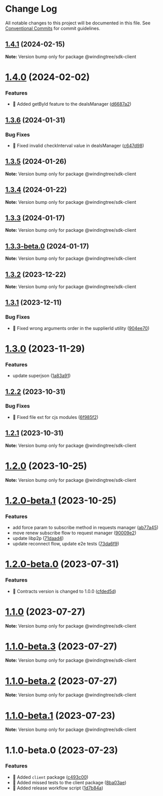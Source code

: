 # Change Log

All notable changes to this project will be documented in this file.
See [Conventional Commits](https://conventionalcommits.org) for commit guidelines.

## [1.4.1](https://github.com/windingtree/sdk/compare/@windingtree/sdk-client@1.4.0...@windingtree/sdk-client@1.4.1) (2024-02-15)

**Note:** Version bump only for package @windingtree/sdk-client

# [1.4.0](https://github.com/windingtree/sdk/compare/@windingtree/sdk-client@1.3.6...@windingtree/sdk-client@1.4.0) (2024-02-02)

### Features

- 🎸 Added getById feature to the dealsManager ([d6687a2](https://github.com/windingtree/sdk/commit/d6687a2723811e6aadcb38653523180d5156800f))

## [1.3.6](https://github.com/windingtree/sdk/compare/@windingtree/sdk-client@1.3.5...@windingtree/sdk-client@1.3.6) (2024-01-31)

### Bug Fixes

- 🐛 Fixed invalid checkInterval value in dealsManager ([c647d98](https://github.com/windingtree/sdk/commit/c647d9850bfd949f4a21b802bce2d76637e0bbe7))

## [1.3.5](https://github.com/windingtree/sdk/compare/@windingtree/sdk-client@1.3.4...@windingtree/sdk-client@1.3.5) (2024-01-26)

**Note:** Version bump only for package @windingtree/sdk-client

## [1.3.4](https://github.com/windingtree/sdk/compare/@windingtree/sdk-client@1.3.3...@windingtree/sdk-client@1.3.4) (2024-01-22)

**Note:** Version bump only for package @windingtree/sdk-client

## [1.3.3](https://github.com/windingtree/sdk/compare/@windingtree/sdk-client@1.3.3-beta.0...@windingtree/sdk-client@1.3.3) (2024-01-17)

**Note:** Version bump only for package @windingtree/sdk-client

## [1.3.3-beta.0](https://github.com/windingtree/sdk/compare/@windingtree/sdk-client@1.3.2...@windingtree/sdk-client@1.3.3-beta.0) (2024-01-17)

**Note:** Version bump only for package @windingtree/sdk-client

## [1.3.2](https://github.com/windingtree/sdk/compare/@windingtree/sdk-client@1.3.1...@windingtree/sdk-client@1.3.2) (2023-12-22)

**Note:** Version bump only for package @windingtree/sdk-client

## [1.3.1](https://github.com/windingtree/sdk/compare/@windingtree/sdk-client@1.3.0...@windingtree/sdk-client@1.3.1) (2023-12-11)

### Bug Fixes

- 🐛 Fixed wrong arguments order in the supplierId utility ([904ee70](https://github.com/windingtree/sdk/commit/904ee70f7e906b68ae01f86de7d08d956fbf7688))

# [1.3.0](https://github.com/windingtree/sdk/compare/@windingtree/sdk-client@1.2.2...@windingtree/sdk-client@1.3.0) (2023-11-29)

### Features

- update superjson ([1a83a91](https://github.com/windingtree/sdk/commit/1a83a91e8467c6cddbb15c67d08cbe30fb6d9633))

## [1.2.2](https://github.com/windingtree/sdk/compare/@windingtree/sdk-client@1.2.1...@windingtree/sdk-client@1.2.2) (2023-10-31)

### Bug Fixes

- 🐛 Fixed file ext for cjs modules ([6f985f2](https://github.com/windingtree/sdk/commit/6f985f2a6b076abdf145176d5036fe89267f2c5a))

## [1.2.1](https://github.com/windingtree/sdk/compare/@windingtree/sdk-client@1.2.0...@windingtree/sdk-client@1.2.1) (2023-10-31)

**Note:** Version bump only for package @windingtree/sdk-client

# [1.2.0](https://github.com/windingtree/sdk/compare/@windingtree/sdk-client@1.2.0-beta.1...@windingtree/sdk-client@1.2.0) (2023-10-25)

**Note:** Version bump only for package @windingtree/sdk-client

# [1.2.0-beta.1](https://github.com/windingtree/sdk/compare/@windingtree/sdk-client@1.2.0-beta.0...@windingtree/sdk-client@1.2.0-beta.1) (2023-10-25)

### Features

- add force param to subscribe method in requests manager ([ab77a45](https://github.com/windingtree/sdk/commit/ab77a45712c9dd7ce98ff4fccdea56cf1682137d))
- move renew subscribe flow to request manager ([90009e2](https://github.com/windingtree/sdk/commit/90009e2c20ef8b9a472cb3d5978b844280e928fc))
- update libp2p ([71daad4](https://github.com/windingtree/sdk/commit/71daad41838ae6b2833c76aa36b5b2071a041e92))
- update reconnect flow, update e2e tests ([73da6f9](https://github.com/windingtree/sdk/commit/73da6f97656592b03851c95f45bcb955937e2a8d))

# [1.2.0-beta.0](https://github.com/windingtree/sdk/compare/@windingtree/sdk-client@1.1.0...@windingtree/sdk-client@1.2.0-beta.0) (2023-07-31)

### Features

- 🎸 Contracts version is changed to 1.0.0 ([cfded5d](https://github.com/windingtree/sdk/commit/cfded5d7ade0058f62db2284474d169edf3dc273))

# [1.1.0](https://github.com/windingtree/sdk/compare/@windingtree/sdk-client@1.1.0-beta.3...@windingtree/sdk-client@1.1.0) (2023-07-27)

**Note:** Version bump only for package @windingtree/sdk-client

# [1.1.0-beta.3](https://github.com/windingtree/sdk/compare/@windingtree/sdk-client@1.1.0-beta.2...@windingtree/sdk-client@1.1.0-beta.3) (2023-07-27)

**Note:** Version bump only for package @windingtree/sdk-client

# [1.1.0-beta.2](https://github.com/windingtree/sdk/compare/@windingtree/sdk-client@1.1.0-beta.1...@windingtree/sdk-client@1.1.0-beta.2) (2023-07-27)

**Note:** Version bump only for package @windingtree/sdk-client

# [1.1.0-beta.1](https://github.com/windingtree/sdk/compare/@windingtree/sdk-client@1.1.0-beta.0...@windingtree/sdk-client@1.1.0-beta.1) (2023-07-23)

**Note:** Version bump only for package @windingtree/sdk-client

# 1.1.0-beta.0 (2023-07-23)

### Features

- 🎸 Added `client` package ([c493c00](https://github.com/windingtree/sdk/commit/c493c0068ebb4bdeb7c12da452113d889b988163))
- 🎸 Added missed tests to the client package ([8ba03ae](https://github.com/windingtree/sdk/commit/8ba03aefe2bb761092b21278a288cebf3d49b687))
- 🎸 Added release workflow script ([1d7b84a](https://github.com/windingtree/sdk/commit/1d7b84a3623848c449522c0bb2af2c5f114c8a0a))
